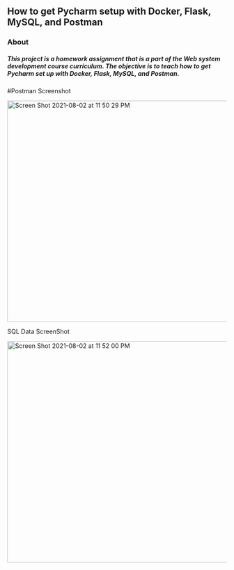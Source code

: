 ## How to get Pycharm setup with Docker, Flask, MySQL, and Postman
### About
##### This project is a homework assignment that is a part of the Web system development course curriculum. The objective is to teach how to get Pycharm set up with Docker, Flask, MySQL, and Postman.
#Postman Screenshot

<img width="508" alt="Screen Shot 2021-08-02 at 11 50 29 PM" src="https://user-images.githubusercontent.com/86025738/127954978-b41a26cc-f9af-4ed8-ac79-bda3c2a7186d.png">

SQL Data ScreenShot

<img width="509" alt="Screen Shot 2021-08-02 at 11 52 00 PM" src="https://user-images.githubusercontent.com/86025738/127955023-a5b761a6-3f45-45d8-8abc-b5e2f139e946.png">


